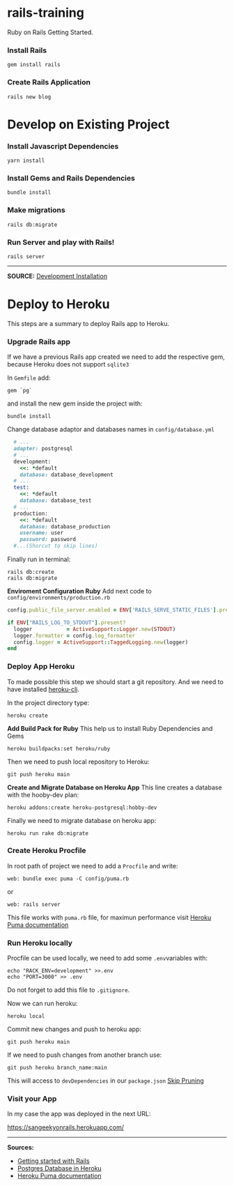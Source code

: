 # rails-training

Ruby on Rails Getting Started.

### Install Rails

`gem install rails`

### Create Rails Application

`rails new blog`

# Develop on Existing Project

### Install Javascript Dependencies

`yarn install`

### Install Gems and Rails Dependencies

`bundle install`

### Make migrations

`rails db:migrate`

### Run Server and play with Rails!

`rails server`

----------------------------
**SOURCE:**
[Development Installation](https://guides.rubyonrails.org/development_dependencies_install.html)

# Deploy to Heroku

This steps are a summary to deploy Rails app to Heroku.

### Upgrade Rails app
If we have a previous Rails app created we need to add the respective gem, because Heroku does not support `sqlite3`

In `Gemfile` add:
```
gem `pg`
```
and install the new gem inside the project with:
```
bundle install
```
Change database adaptor and databases names in `config/database.yml`
```ruby
  # ...
  adapter: postgresql
  # ...
  development:
    <<: *default
    database: database_development
  # ...
  test:
    <<: *default
    database: database_test
  # ...
  production:
    <<: *default
    database: database_production
    username: user
    password: password
  #...(Shorcut to skip lines)
```
Finally run in terminal:
```
rails db:create
rails db:migrate
```
**Enviroment Configuration Ruby**
Add next code to `config/environments/production.rb`

```ruby
config.public_file_server.enabled = ENV['RAILS_SERVE_STATIC_FILES'].present?

if ENV["RAILS_LOG_TO_STDOUT"].present?
  logger           = ActiveSupport::Logger.new(STDOUT)
  logger.formatter = config.log_formatter
  config.logger = ActiveSupport::TaggedLogging.new(logger)
end
```
### Deploy App Heroku
To made possible this step we should start a git repository. And we need to have installed [heroku-cli](https://devcenter.heroku.com/articles/heroku-cli#download-and-install).

In the project directory type:
```
heroku create
```
**Add Build Pack for Ruby**
This help us to install Ruby Dependencies and Gems
```
heroku buildpacks:set heroku/ruby
```

Then we need to push local repository to Heroku:
```
git push heroku main
```

**Create and Migrate Database on Heroku App**
This line creates a database with the hooby-dev plan:
```
heroku addons:create heroku-postgresql:hobby-dev
```
Finally we need to migrate database on heroku app:
```
heroku run rake db:migrate
```

### Create Heroku Procfile
In root path of project we need to add a `Procfile` and write:
```
web: bundle exec puma -C config/puma.rb
```
or
```
web: rails server
```

This file works with `puma.rb` file, for maximun performance visit [Heroku Puma documentation](https://devcenter.heroku.com/articles/deploying-rails-applications-with-the-puma-web-server#adding-puma-to-your-application)

### Run Heroku locally
Procfile can be used locally, we need to add some `.env`variables with:
```
echo "RACK_ENV=development" >>.env
echo "PORT=3000" >> .env
```
Do not forget to add this file to `.gitignore`.

Now we can run heroku:
```
heroku local
```
Commit new changes and push to heroku app:
```
git push heroku main
```
If we need to push changes from another branch use:
```
git push heroku branch_name:main
```

This will access to `devDependencies` in our `package.json`
[Skip Pruning](https://devcenter.heroku.com/articles/nodejs-support#skip-pruning)

### Visit your App
In my case the app was deployed in the next URL:

https://sangeekyonrails.herokuapp.com/

---------------------------------------
**Sources:**
- [Getting started with Rails](https://devcenter.heroku.com/articles/getting-started-with-ruby)
- [Postgres Database in Heroku](https://devcenter.heroku.com/articles/heroku-postgresql#provisioning-heroku-postgres)
- [Heroku Puma documentation](https://devcenter.heroku.com/articles/deploying-rails-applications-with-the-puma-web-server#adding-puma-to-your-application)
